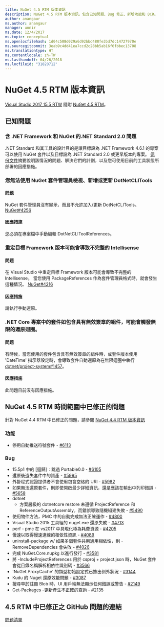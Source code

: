 ```yaml
---
title: NuGet 4.5 RTM 版本資訊
description: NuGet 4.5 RTM 版本資訊，包含已知問題、Bug 修正、新增功能和 DCR。
author: anangaur
ms.author: anangaur
manager: unnir
ms.date: 12/4/2017
ms.topic: conceptual
ms.openlocfilehash: 1d04c508d029a6d92bbd480fe3bd7dc14727970e
ms.sourcegitcommit: 3eab9c4dd41ea7ccd2c28bb5ab16f6fbbec13708
ms.translationtype: HT
ms.contentlocale: zh-TW
ms.lasthandoff: 04/26/2018
ms.locfileid: "31820712"
---
```

# <a name="nuget-45-rtm-release-notes"></a>NuGet 4.5 RTM 版本資訊

[Visual Studio 2017 15.5 RTW](https://www.visualstudio.com/news/releasenotes/vs2017-relnotes) 隨附 [NuGet 4.5 RTM](https://dist.nuget.org/win-x86-commandline/v4.5.0/nuget.exe)。

## <a name="known-issues"></a>已知問題

### <a name="issues-with-net-standard-20-with-net-framework--nuget"></a>含 .NET Framework 和 NuGet 的.NET Standard 2.0 問題 

.NET Standard 和其工具的設計目的是讓目標設為 .NET Framework 4.6.1 的專案可以使用 NuGet 套件以及目標設為 .NET Standard 2.0 或更早版本的專案。 [這份文件](https://github.com/dotnet/standard/issues/481)摘要說明該情況的問題、解決它們的計劃，以及您可使用目前的工具狀態所部署的因應措施。

### <a name="you-are-unable-to-view-add-or-update-dotnetclitools-using-nuget-package-manager"></a>您無法使用 NuGet 套件管理員檢視、新增或更新 DotNetCLITools

#### <a name="issue"></a>問題

NuGet 套件管理員沒有顯示，而且不允許加入/更新 DotNetCLITools。 [NuGet#4256](https://github.com/NuGet/Home/issues/4256)

#### <a name="workaround"></a>因應措施

您必須在專案檔中手動編輯 DotNetCLIToolReferences。

### <a name="retargeting-target-framework-version-may-lead-to-incomplete-intellisense"></a>重定目標 Framework 版本可能會導致不完整的 Intellisense

#### <a name="issue"></a>問題

在 Visual Studio 中重定目標 Framework 版本可能會導致不完整的 Intellisense。 當您使用 PackageReferences 作為套件管理員格式時，就會發生這種情況。 [NuGet#4216](https://github.com/NuGet/Home/issues/4216)

#### <a name="workaround"></a>因應措施

請執行手動還原。

### <a name="a-package-in-a-net-core-project-that-contains-an-assembly-with-an-invalid-signature-can-trigger-an-infinite-restore-loop"></a>.NET Core 專案中的套件如包含具有無效簽章的組件，可能會觸發無限的還原迴圈。

#### <a name="issue"></a>問題

有時候，當您使用的套件包含具有無效簽章的組件時，或套件版本使用 'DateTime' 指示器設定時，會導致套件自動還原為在無限迴圈中執行 [dotnet/project-system#1457](https://github.com/dotnet/project-system/issues/1457)。

#### <a name="workaround"></a>因應措施

此問題目前沒有因應措施。

## <a name="issues-fixed-in-nuget-45-rtm-timeframe"></a>NuGet 4.5 RTM 時間範圍中已修正的問題

針對 NuGet 4.4 RTM 中已修正的問題，請參閱 [NuGet 4.4 RTM 版本資訊](../release-notes/nuget-4.4-RTM.md) 

### <a name="features"></a>功能

- 停用自動推送符號套件 - [#6113](https://github.com/NuGet/Home/issues/6113)

### <a name="bugs"></a>Bug

- 15.5p1 中的 [迴歸]：跳過 Portable0.0 - [#6105](https://github.com/NuGet/Home/issues/6105)
- 還原後遺失套件中的資產 - [#5995](https://github.com/NuGet/Home/issues/5995)
- 外掛程式認證提供者不會使用包含空格的 URI - [#5982](https://github.com/NuGet/Home/issues/5982)
- 如果無法還原套件，則即使開啟最少詳細資訊，還是應該在輸出中列印錯誤 - [#5658](https://github.com/NuGet/Home/issues/5658)
- dotnet
  - 方案層級的 dotnetcore restore 未遵循 ProjectReference 和 ReferenceOutputAssembly，而錯誤導致隨機組建失敗 - [#5490](https://github.com/NuGet/Home/issues/5490)
- 使用物件方法，PMC 中的自動完成無法正確運作 - [#4800](https://github.com/NuGet/Home/issues/4800)
- Visual Studio 2015 工具組的 nuget.exe 還原失敗 - [#4713](https://github.com/NuGet/Home/issues/4713)
- perf - pmc 在 vs2017 中具現化極為耗費資源 - [#4205](https://github.com/NuGet/Home/issues/4205)
- 慢速以取得慢速連線的相依性資訊 - [#4089](https://github.com/NuGet/Home/issues/4089)
- uninstall-package w/ 如果多個套件共用通用相依性，則 -RemoveDependencies 會失敗 - [#4026](https://github.com/NuGet/Home/issues/4026)
- 完成 NuGet.Core.nupkg 以進行發行 - [#3581](https://github.com/NuGet/Home/issues/3581)
- 將 -IncludeProjectReferences 用於 csproj + project.json 時，NuGet 套件會從目錄名稱解析相依性識別碼 - [#3566](https://github.com/NuGet/Home/issues/3566)
- 'NuGet.ProxyCache' 的類型初始設定式已擲出例外狀況 - [#3144](https://github.com/NuGet/Home/issues/3144)
- Kudu 的 Nuget 還原效能問題 - [#3087](https://github.com/NuGet/Home/issues/3087)
- 搜尋早於註冊 Blob 時，UI 用戶端無法顯示任何錯誤或警告 - [#2149](https://github.com/NuGet/Home/issues/2149)
- Get-Packages -更新產生不正確的查詢 - [#2135](https://github.com/NuGet/Home/issues/2135)

## <a name="links-to-github-issues-fixed-in-45-rtm"></a>4.5 RTM 中已修正之 GitHub 問題的連結

[問題清單](https://github.com/NuGet/Home/issues?q=is%3Aissue+milestone%3A4.5+is%3Aclosed)
